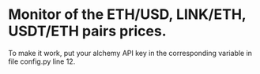# Monitor of the ETH/USD, LINK/ETH, USDT/ETH pairs prices.

To make it work, put your alchemy API key in the corresponding variable in file config.py line 12.